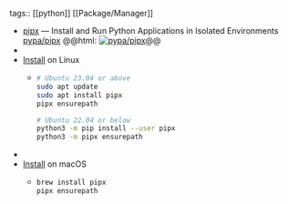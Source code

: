 tags:: [[python]] [[Package/Manager]]

- [pipx](https://pipx.pypa.io/) — Install and Run Python Applications in Isolated Environments
  [pypa/pipx](https://github.com/pypa/pipx)
  @@html: <a href="https://github.com/pypa/pipx/"><img src="https://github-readme-stats-astronomer.vercel.app/api/pin/?username=pypa&repo=pipx&theme=tokyonight" alt="pypa/pipx"/></a>@@
-
- [Install](https://pipx.pypa.io/stable/#on-linux) on Linux
	- ```bash
	  # Ubuntu 23.04 or above
	  sudo apt update
	  sudo apt install pipx
	  pipx ensurepath
	  
	  # Ubuntu 22.04 or below
	  python3 -m pip install --user pipx
	  python3 -m pipx ensurepath
	  ```
-
- [Install](https://pipx.pypa.io/stable/#on-macos) on macOS
	- ```bash
	  brew install pipx
	  pipx ensurepath
	  ```